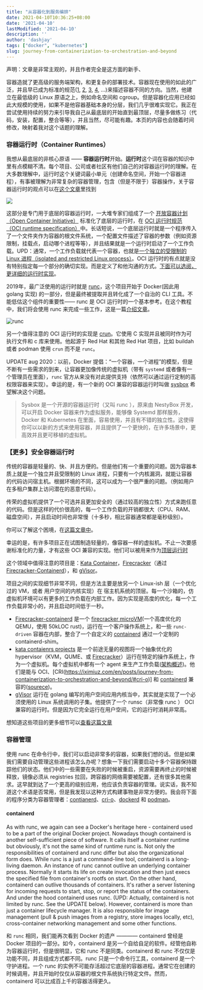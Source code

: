 ```yaml
---
title: "从容器化到服务编排"
date: 2021-04-10T10:36:25+08:00
date: '2021-04-10'
lastModified: '2021-04-10'
description: ''
author: 'dashjay'
tags: ["docker", "kubernetes"]
slug: journey-from-containerization-to-orchestration-and-beyond
---
```


声明：文章是非常主观的，并且作者完全是这方面的新手、

容器造就了更高级的服务端架构，和更复杂的部署技术。容器现在使用的如此的广泛，并且早已成为标准的规范([1](https://github.com/opencontainers/runtime-spec), [2](https://github.com/opencontainers/image-spec), [3](https://kubernetes.io/blog/2016/12/container-runtime-interface-cri-in-kubernetes/), [4](https://github.com/containernetworking/cni), ...)来描述容器不同的方向。当然，他建立在最低级的 Linux 原语之上，例如命名空间和 cgroup。但是容器化应用已经如此大规模的使用，如果不是他容器基础本身的分层，我们几乎很难实现它。我正在尝试使用持续的努力来引导我自己从最底层的开始直到最顶层，尽量多做练习（代码，安装，配置，整合等等），并且当然，尽可能有趣。本页的内容也会随着时间修改，映射着我对这个话题的理解。

### 容器运行时（Container Runtimes）

我想从最底层的非核心原语 —— **容器运行时**开始。**运行时**这个词在容器的知识中里有点模糊不清。每个项目、公司或者社区有他们自己的对容器运行时的理解。在大多数理解中，运行时这个关键词最小单元（创建命名空间，开始一个容器进程），有事被理解为非常复杂的容器管理，包含（但是不限于）容器操作，关于容器运行时的观点可以在[这个文章](https://www.ianlewis.org/en/container-runtimes-part-1-introduction-container-r)里找到

![](/post/2021-04-10-journey-from-containerization-to-orchestration-and-beyond/runtime-levels.png)

这部分是专门用于底层的容器运行时，一大堆专家们组成了一个 [开放容器计划（Open Container Initiative）](https://www.opencontainers.org/) 标准化了底层的运行时，在 [OCI 运行时规范（OCI runtime specification）](https://github.com/opencontainers/runtime-spec)中。长话短说，一个底层运行时就是一个程序传入了一个文件夹作为容器的根文件系统，一个配置文件描述了容器的参数（例如资源限制，挂载点，启动哪个进程等等），并且结果就是一个运行时启动了一个工作负载。UPD：通常，一个工作负载就代表一个容器，也就是[一个独立的受限制的 Linux 进程（isolated and restricted Linux process）](https://iximiuz.com/en/posts/not-every-container-has-an-operating-system-inside/)。OCI 运行时的有点就是没有特别指定每一个部分的确切实现。而是定义了和他沟通的方式。[下面可以选阅，更详细的运行时实现](https://iximiuz.com/en/posts/journey-from-containerization-to-orchestration-and-beyond/#secure-container-runtimes)。

2019年，最广泛使用的运行时就是 [runc](https://github.com/opencontainers/runc)，这个项目开始于 Docker(因此用 golang 实现) 的一部分，但是最终被提取并且转化成了一个自治的 CLI 工具。不能低估这个组件的重要性—— runc 是 OCI 运行时的一个基本参考。在这个教程中，我们将会使用 runc 来完成一些工作，这是一篇[介绍文章](https://iximiuz.com/en/posts/implementing-container-runtime-shim/)。

![runc](/post/2021-04-10-journey-from-containerization-to-orchestration-and-beyond/runc.png)

另一个值得注意的 OCI 运行时的实现是 [crun](https://github.com/containers/crun)。它使用 C 实现并且被同时作为可执行文件和 c 库来使用。他起源于 Red Hat 和其他 Red Hat 项目，比如 buildah 或者 podman 使用 `crun` 而不是 `runc`。

UPDATE aug 2020：以前，Docker 提倡：“一个容器，一个进程”的模型，但是不断有一些需求的到来，让容器更加像传统的虚拟机（带有 `systemd` 或者像有一个管理员在里面），`runc` 官方从来没有对此提供支持（依然可以通过运行定制的高权限容器来实现）。幸运的是，有一个新的 OCI 兼容的容器运行时叫做  [sysbox](https://github.com/nestybox/sysbox) 希望解决这个问题。

> Sysbox 是一个开源的容器运行时（又叫 runc ），原来由 NestyBox 开发，可以开启 Docker 容器来作为虚拟服务，能够像 Systemd 那样服务，Docker 和 Kubernetes 在里面，容易使用，并且有不错的独立性。这使得你可以以新的方式来使用容器，并且提供了一个更快的，在许多场景中，更高效并且更可移植的虚拟机。

### 【更多】安全容器运行时

传统的容器是轻量的、快、并且方便的。但是他们有一个重要的问题。因为容器本质上就是一个独立并且受限制的 Linux 进程，只要有一个内核漏洞，就能让容器的代码访问宿主机。根据环境的不同，这可以成为一个很严重的问题。（例如用户在多租户集群上访问潜在的恶意代码）。

传荣的虚拟机提供了一个可选并且更加安全的（通过较高的独立性）方式来跑任意的代码。但是这样的代价很高的，每一个工作负载的开销都很大（CPU、RAM、磁盘空间），并且启动时间也非常慢（十多秒，相比容器通常都是毫秒级别）。

你可以了解这个困境，在[这篇文章中](https://unit42.paloaltonetworks.com/making-containers-more-isolated-an-overview-of-sandboxed-container-technologies/)。

幸运的是，有许多项目正在试图制造轻量的，像容器一样的虚拟机。不止一次要感谢标准化的力量，才有这些 OCI 兼容的实现。他们可以被用来作为[顶层运行时](https://iximiuz.com/en/posts/journey-from-containerization-to-orchestration-and-beyond/#container-management)

这个领域中值得注意的项目是：[Kata Container](https://katacontainers.io/)，[Firecracker](https://github.com/firecracker-microvm/firecracker)（通过 [Firecracker-Containerd](https://github.com/firecracker-microvm/firecracker-containerd)），和 [gVisor](https://github.com/google/gvisor)。

项目之间的实现细节非常不同，但是方法主要是放另一个 Linux-ish 层（一个优化过的 VM，或者 用户空间的内核实现）在 宿主机系统的顶层。每一个沙箱的，仿虚拟机环境可以有更多的工作负载在内部工作。因为实现是高度的优化，每一个工作负载非常小的，并且启动时间低于一秒。

- [Firecracker-containerd](https://lwn.net/Articles/775736/) 是一个 [firecracker microVM](https://github.com/firecracker-microvm/firecracker)(一个高度优化的 QEMU，使用 50kLOC rust)，运行在一个客户操作系统上，和一些 `runc-driven` 容器在内部，整合了一个自定义的 [containerd](https://iximiuz.com/en/posts/journey-from-containerization-to-orchestration-and-beyond/#containerd) 通过一个定制的 containerd-shim。
- [kata contaienrs projects](https://github.com/kata-containers/kata-containers) 是一个前途无量的视图将一个抽象优化的 hypervisor（KVM，QUME、或 [Firecracker](https://github.com/kata-containers/runtime/releases/tag/1.5.0)）运行在特定的操作系统上，作为一个虚拟机。每个虚拟机中都有一个 agent 来生产工作负载([架构概述](https://github.com/kata-containers/kata-containers/blob/main/docs/design/architecture.md))。他们是能与 OCI、[CRI(<https://iximiuz.com/en/posts/journey-from-containerization-to-orchestration-and-beyond/#cri-o>)] 和 [containerd](https://iximiuz.com/en/posts/journey-from-containerization-to-orchestration-and-beyond/#containerd) 兼容的([sourece](https://github.com/kata-containers/runtime#introduction))。
- [gVisor](https://github.com/google/gvisor) 运行在 golang 编写的用户空间应用内核当中，其实就是实现了一个必须使用的 Linux 系统调用的子集。他提供了一个 runsc（非常像 runc ） OCI 兼容的运行时。但是因为它完全运行在用户空间，它的运行时消耗非常高。

想知道这些项目的更多细节可以[查看这篇文章](https://www.inovex.de/blog/containers-docker-containerd-nabla-kata-firecracker/)

### 容器管理

使用 runc 在命令行中，我们可以启动非常多的容器，如果我们想的话。但是如果我们需要自动管理这些进程该怎么办呢？想象一下我们需要启动十多个容器保持跟踪他们的状态。他们中的一些需要在失败的时候被重启，资源需要再终止的时候被释放，镜像必须从 registries 拉回，跨容器的网络需要被配置，还有很多其他需求。这早就到达了一个更高的级别应用，他应该负责容器的管理。说实话，我不知道这个术语是否常用，但是我发现以这种方式构建事物是非常方便的。我会将下面的程序分类为容器管理者：[contianerd](#containerd)、[cri-o](#cri-o)、[dockerd](#dockerd) 和 [podman](#podman)。

#### containerd

As with runc, we again can see a Docker's heritage here - containerd used to be a part of the original Docker project. Nowadays though containerd is another self-sufficient piece of software. It calls itself a container runtime but obviously, it's not the same kind of runtime runc is. Not only the responsibilities of containerd and runc differ but also the organizational form does. While runc is a just a command-line tool, containerd is a long-living daemon. An instance of runc cannot outlive an underlying container process. Normally it starts its life on create invocation and then just execs the specified file from container's rootfs on start. On the other hand, containerd can outlive thousands of containers. It's rather a server listening for incoming requests to start, stop, or report the status of the containers. And under the hood containerd uses runc. (UPD: Actually, containerd is not limited by runc. See the UPDATE below). However, containerd is more than just a container lifecycle manager. It is also responsible for image management (pull & push images from a registry, store images locally, etc), cross-container networking management and some other functions.

和 `runc` 相同，我们能再次看到 Docker 的遗产 ———— containerd 曾经是 Docker 项目的一部分。如今，containerd 是另一个自给自足的软件。经管他自称为容器运行时，但是很明显，它和 runc 不是同类。containerd 和 runc 不仅仅是功能不同，并且组成方式都不同。runc 只是一个命令行工具，containerd 是一个守护进程。一个 runc 的实例不可能存活超过它底层的容器进程。通常它在创建的时候调用，并且开始时仅仅从容器的根文件系统执行特定文件。然而，containerd 可以比成百上千的容器活得更久。
